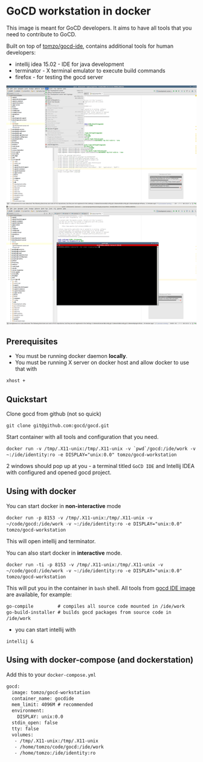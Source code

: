 # GoCD workstation in docker

This image is meant for GoCD developers. It aims to have all tools that you need
to contribute to GoCD.

Built on top of [tomzo/gocd-ide](https://github.com/tomzo/docker-gocd-ide), contains
additional tools for human developers:

 * intellij idea 15.02 - IDE for java development
 * terminator - X terminal emulator to execute build commands
 * firefox - for testing the gocd server

![Intellij](idea.png)
![Terminal](terminal.png)

## Prerequisites

 * You must be running docker daemon **locally**.
 * You must be running X server on docker host and allow docker to use that with
```
xhost +
```

## Quickstart

Clone gocd from github (not so quick)
```
git clone git@github.com:gocd/gocd.git
```
Start container with all tools and configuration that you need.
```
docker run -v /tmp/.X11-unix:/tmp/.X11-unix -v `pwd`/gocd:/ide/work -v ~:/ide/identity:ro -e DISPLAY="unix:0.0" tomzo/gocd-workstation
```
2 windows should pop up at you - a terminal titled `GoCD IDE` and Intellij IDEA
with configured and opened gocd project.

## Using with docker

You can start docker in **non-interactive** mode
```
docker run -p 8153 -v /tmp/.X11-unix:/tmp/.X11-unix -v ~/code/gocd:/ide/work -v ~:/ide/identity:ro -e DISPLAY="unix:0.0" tomzo/gocd-workstation
```
This will open intellij and terminator.

You can also start docker in **interactive** mode.
```
docker run -ti -p 8153 -v /tmp/.X11-unix:/tmp/.X11-unix -v ~/code/gocd:/ide/work -v ~:/ide/identity:ro -e DISPLAY="unix:0.0" tomzo/gocd-workstation
```

This will put you in the container in `bash` shell.
All tools from [gocd IDE image](https://github.com/tomzo/docker-gocd-ide)
 are available, for example:

```
go-compile         # compiles all source code mounted in /ide/work
go-build-installer # builds gocd packages from source code in /ide/work
```

+ you can start intellij with

```
intellij &
```

## Using with docker-compose (and dockerstation)

Add this to your `docker-compose.yml`
```
gocd:
  image: tomzo/gocd-workstation
  container_name: gocdide
  mem_limit: 4096M # recommended
  environment:
    DISPLAY: unix:0.0
  stdin_open: false
  tty: false
  volumes:
   - /tmp/.X11-unix:/tmp/.X11-unix
   - /home/tomzo/code/gocd:/ide/work
   - /home/tomzo:/ide/identity:ro
```
